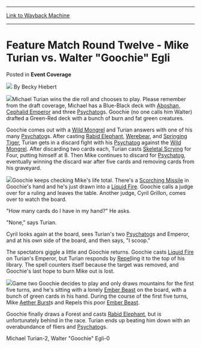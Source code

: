 
---
[Link to Wayback Machine](https://web.archive.org/web/20220518230633/https://magic.wizards.com/en/articles/archive/event-coverage/feature-match-round-twelve-mike-turian-vs-walter-goochie-egli-2000-0)

[_metadata_:author]:- "Becky Hiebert"
[_metadata_:description]:- "Michael Turian wins the die roll and chooses to play. Please remember from the draft coverage, Michael has a Blue-Black deck with Aboshan, Cephalid Emperor and three Psychatogs. Goochie (no one calls him Walter) drafted a Green-Red deck with a bunch of burn and fat green creatures. Goochie comes out with a Wild Mongrel and Turian answers with one of his many Psychatogs. After"
[_metadata_:generator]:- "Drupal 7 (http://drupal.org)"
[_metadata_:node]:- "749206"
[_metadata_:source]:- "div-main-content"
[_metadata_:title]:- "Feature Match Round Twelve - Mike Turian vs. Walter `Goochie` Egli"
[_metadata_:wayback_capture_timestamp]:- "2022-05-18 23:06:33"
[_metadata_:wayback_raw_url]:- "https://web.archive.org/web/20220518230633id_/https://magic.wizards.com/en/articles/archive/event-coverage/feature-match-round-twelve-mike-turian-vs-walter-goochie-egli-2000-0"
[_metadata_:wayback_url]:- "https://magic.wizards.com/en/articles/archive/event-coverage/feature-match-round-twelve-mike-turian-vs-walter-goochie-egli-2000-0"
---


Feature Match Round Twelve - Mike Turian vs. Walter "Goochie" Egli
==================================================================



 Posted in **Event Coverage**







![](https://media.magic.wizards.com/styles/auth_small/public/generic-avatar-150_490.png)
By Becky Hiebert











![](https://media.magic.wizards.com/image_legacy_migration/sideboard/images/GPMON01/696.jpg)Michael Turian wins the die roll and chooses to play. Please remember from the draft coverage, Michael has a Blue-Black deck with [Aboshan, Cephalid Emperor](https://gatherer.wizards.com/Pages/Card/Details.aspx?name=Aboshan%2C+Cephalid+Emperor) and three [Psychatog](https://gatherer.wizards.com/Pages/Card/Details.aspx?name=Psychatog)s. Goochie (no one calls him Walter) drafted a Green-Red deck with a bunch of burn and fat green creatures.


Goochie comes out with a [Wild Mongrel](https://gatherer.wizards.com/Pages/Card/Details.aspx?name=Wild+Mongrel) and Turian answers with one of his many [Psychatog](https://gatherer.wizards.com/Pages/Card/Details.aspx?name=Psychatog)s. After casting [Rabid Elephant](https://gatherer.wizards.com/Pages/Card/Details.aspx?name=Rabid+Elephant), [Werebear](https://gatherer.wizards.com/Pages/Card/Details.aspx?name=Werebear), and [Springing Tiger](https://gatherer.wizards.com/Pages/Card/Details.aspx?name=Springing+Tiger), Turian gets in a discard fight with his [Psychatog](https://gatherer.wizards.com/Pages/Card/Details.aspx?name=Psychatog) against the [Wild Mongrel](https://gatherer.wizards.com/Pages/Card/Details.aspx?name=Wild+Mongrel). After discarding two cards each, Turian casts [Skeletal Scrying](https://gatherer.wizards.com/Pages/Card/Details.aspx?name=Skeletal+Scrying) for Four, putting himself at 8. Then Mike continues to discard for [Psychatog](https://gatherer.wizards.com/Pages/Card/Details.aspx?name=Psychatog), eventually winning the discard war after five cards and removing cards from his graveyard.


![](https://media.magic.wizards.com/image_legacy_migration/sideboard/images/GPMON01/697.jpg)Goochie keeps checking Mike's life total. There's a [Scorching Missile](https://gatherer.wizards.com/Pages/Card/Details.aspx?name=Scorching+Missile) in Goochie's hand and he's just drawn into a [Liquid Fire](https://gatherer.wizards.com/Pages/Card/Details.aspx?name=Liquid+Fire). Goochie calls a judge over for a ruling and leaves the table. Another judge, Cyril Grillon, comes over to watch the board. 


"How many cards do I have in my hand?" He asks.  

"None," says Turian.   

Cyril looks again at the board, sees Turian's two [Psychatog](https://gatherer.wizards.com/Pages/Card/Details.aspx?name=Psychatog)s and Emperor, and at his own side of the board, and then says, "I scoop."


The spectators giggle a little and Goochie returns. Goochie casts [Liquid Fire](https://gatherer.wizards.com/Pages/Card/Details.aspx?name=Liquid+Fire) on Turian's Emperor, but Turian responds by [Repel](https://gatherer.wizards.com/Pages/Card/Details.aspx?name=Repel)ling it to the top of his library. The spell counters itself because the target was removed, and Goochie's last hope to burn Mike out is lost.


![](https://media.magic.wizards.com/image_legacy_migration/sideboard/images/GPMON01/695.jpg)Game two Goochie decides to play and only draws mountains for the first five turns, and he's sitting with a lonely [Ember Beast](https://gatherer.wizards.com/Pages/Card/Details.aspx?name=Ember+Beast) on the board, with a bunch of green cards in his hand. During the course of the first five turns, Mike [Aether Burst](https://gatherer.wizards.com/Pages/Card/Details.aspx?name=Aether+Burst)s and Repels this poor [Ember Beast](https://gatherer.wizards.com/Pages/Card/Details.aspx?name=Ember+Beast). 


Goochie finally draws a Forest and casts [Rabid Elephant](https://gatherer.wizards.com/Pages/Card/Details.aspx?name=Rabid+Elephant), but is unfortunately behind in the race. Turian ends up beating him down with an overabundance of fliers and [Psychatog](https://gatherer.wizards.com/Pages/Card/Details.aspx?name=Psychatog)s.


Michael Turian-2, Walter "Goochie" Egli-0







